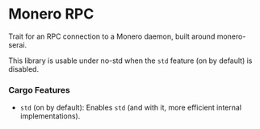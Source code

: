 # Monero RPC

Trait for an RPC connection to a Monero daemon, built around monero-serai.

This library is usable under no-std when the `std` feature (on by default) is
disabled.

### Cargo Features

- `std` (on by default): Enables `std` (and with it, more efficient internal
  implementations).
